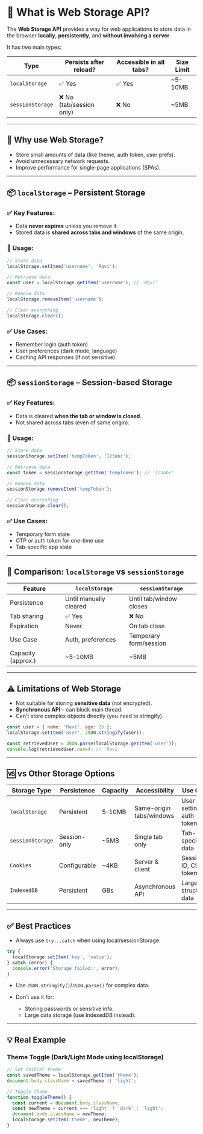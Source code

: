 # 🔐 What is Web Storage API?

The **Web Storage API** provides a way for web applications to store data in the
browser **locally**, **persistently**, and **without involving a server**.

It has two main types:

| Type             | Persists after reload?   | Accessible in all tabs? | Size Limit |
| ---------------- | ------------------------ | ----------------------- | ---------- |
| `localStorage`   | ✅ Yes                   | ✅ Yes                  | \~5–10MB   |
| `sessionStorage` | ❌ No (tab/session only) | ❌ No                   | \~5MB      |

---

## 🧰 Why use Web Storage?

- Store small amounts of data (like theme, auth token, user prefs).
- Avoid unnecessary network requests.
- Improve performance for single-page applications (SPAs).

---

## 📦 `localStorage` – Persistent Storage

### ✅ Key Features:

- Data **never expires** unless you remove it.
- Stored data is **shared across tabs and windows** of the same origin.

### 🔧 Usage:

```js
// Store data
localStorage.setItem('username', 'Ravi');

// Retrieve data
const user = localStorage.getItem('username'); // 'Ravi'

// Remove data
localStorage.removeItem('username');

// Clear everything
localStorage.clear();
```

### ✅ Use Cases:

- Remember login (auth token)
- User preferences (dark mode, language)
- Caching API responses (if not sensitive)

---

## 📦 `sessionStorage` – Session-based Storage

### ✅ Key Features:

- Data is cleared **when the tab or window is closed**.
- Not shared across tabs (even of same origin).

### 🔧 Usage:

```js
// Store data
sessionStorage.setItem('tempToken', '123abc');

// Retrieve data
const token = sessionStorage.getItem('tempToken'); // '123abc'

// Remove data
sessionStorage.removeItem('tempToken');

// Clear everything
sessionStorage.clear();
```

### ✅ Use Cases:

- Temporary form state
- OTP or auth token for one-time use
- Tab-specific app state

---

## 🧪 Comparison: `localStorage` vs `sessionStorage`

| Feature            | `localStorage`         | `sessionStorage`        |
| ------------------ | ---------------------- | ----------------------- |
| Persistence        | Until manually cleared | Until tab/window closes |
| Tab sharing        | ✅ Yes                 | ❌ No                   |
| Expiration         | Never                  | On tab close            |
| Use Case           | Auth, preferences      | Temporary form/session  |
| Capacity (approx.) | \~5–10MB               | \~5MB                   |

---

## ⚠️ Limitations of Web Storage

- Not suitable for storing **sensitive data** (not encrypted).
- **Synchronous API** – can block main thread.
- Can't store complex objects directly (you need to stringify).

```js
const user = { name: 'Ravi', age: 25 };
localStorage.setItem('user', JSON.stringify(user));

const retrievedUser = JSON.parse(localStorage.getItem('user'));
console.log(retrievedUser.name); // 'Ravi'
```

---

## 🆚 vs Other Storage Options

| Storage Type     | Persistence  | Capacity | Accessibility            | Use Case                  |
| ---------------- | ------------ | -------- | ------------------------ | ------------------------- |
| `localStorage`   | Persistent   | 5–10MB   | Same-origin tabs/windows | User settings, auth token |
| `sessionStorage` | Session-only | \~5MB    | Single tab only          | Tab-specific data         |
| `Cookies`        | Configurable | \~4KB    | Server & client          | Session ID, CSRF tokens   |
| `IndexedDB`      | Persistent   | GBs      | Asynchronous API         | Large structured data     |

---

## ✅ Best Practices

- Always use `try...catch` when using local/sessionStorage:

```js
try {
  localStorage.setItem('key', 'value');
} catch (error) {
  console.error('Storage failed:', error);
}
```

- Use `JSON.stringify()`/`JSON.parse()` for complex data.

- Don’t use it for:

  - Storing passwords or sensitive info.
  - Large data storage (use IndexedDB instead).

---

## 💡 Real Example

### Theme Toggle (Dark/Light Mode using localStorage)

```js
// Set initial theme
const savedTheme = localStorage.getItem('theme');
document.body.className = savedTheme || 'light';

// Toggle theme
function toggleTheme() {
  const current = document.body.className;
  const newTheme = current === 'light' ? 'dark' : 'light';
  document.body.className = newTheme;
  localStorage.setItem('theme', newTheme);
}
```
